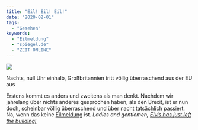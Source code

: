 ```yaml
---
title: "Eil! Eil! Eil!"
date: "2020-02-01"
tags:
  - "Gesehen"
keywords:
  - "Eilmeldung"
  - "spiegel.de"
  - "ZEIT ONLINE"
---
```


![](/images/35D84138-6F36-4408-8B5A-CC5F57E77942-1024x985.jpeg)

Nachts, null Uhr einhalb, Großbritannien tritt völlig überraschend aus der EU aus

Erstens kommt es anders und zweitens als man denkt. Nachdem wir jahrelang über nichts anderes gesprochen haben, als den Brexit, ist er nun doch, scheinbar völlig überraschend und über nacht tatsächlich passiert. Na, wenn das keine [Eilmeldung](https://de.wikipedia.org/wiki/Eilmeldung) ist. _Ladies and gentlemen, [Elvis has just left the building!](https://youtu.be/lCM9rVLSNeo)_
